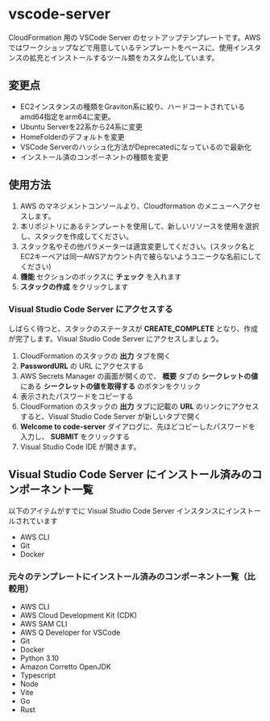 # vscode-server

CloudFormation 用の VSCode Server のセットアップテンプレートです。AWS ではワークショップなどで用意しているテンプレートをベースに、使用インスタンスの拡充とインストールするツール類をカスタム化しています。

## 変更点
* EC2インスタンスの種類をGraviton系に絞り、ハードコートされているamd64指定をarm64に変更。
* Ubuntu Serverを22系から24系に変更
* HomeFolderのデフォルトを変更
* VSCode Serverのハッシュ化方法がDeprecatedになっているので最新化
* インストール済のコンポーネントの種類を変更

## 使用方法

1. AWS のマネジメントコンソールより、Cloudformation のメニューへアクセスします。
2. 本リポジトリにあるテンプレートを使用して、新しいリソースを使用を選択し、スタックを作成してください。
3. スタック名やその他パラメーターは適宜変更してください。(スタック名とEC2キーペアは同一AWSアカウント内で被らないようユニークな名前にしてください)
4. **機能** セクションのボックスに **チェック** を入れます
5. **スタックの作成** をクリックします

### Visual Studio Code Server にアクセスする

しばらく待つと、スタックのステータスが **CREATE_COMPLETE** となり、作成が完了します。Visual Studio Code Server にアクセスしましょう。

1. CloudFormation のスタックの **出力** タブを開く
2. **PasswordURL** の URL にアクセスする
3. AWS Secrets Manager の画面が開くので、 **概要** タブの **シークレットの値** にある **シークレットの値を取得する** のボタンをクリック
4. 表示されたパスワードをコピーする
5. CloudFormation のスタックの **出力** タブに記載の **URL** のリンクにアクセスすると、Visual Studio Code Server が新しいタブで開く
6. **Welcome to code-server** ダイアログに、先ほどコピーしたパスワードを入力し、 **SUBMIT** をクリックする
7. Visual Studio Code IDE が開きます。

## Visual Studio Code Server にインストール済みのコンポーネント一覧

以下のアイテムがすでに Visual Studio Code Server インスタンスにインストールされています

- AWS CLI
- Git
- Docker


### 元々のテンプレートにインストール済みのコンポーネント一覧（比較用）

- AWS CLI
- AWS Cloud Development Kit (CDK)
- AWS SAM CLI
- AWS Q Developer for VSCode
- Git
- Docker
- Python 3.10
- Amazon Corretto OpenJDK
- Typescript
- Node
- Vite
- Go
- Rust
